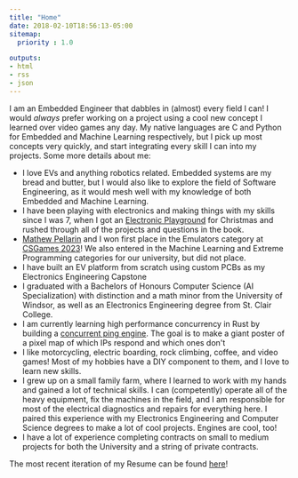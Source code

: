 ```yaml
---
title: "Home"
date: 2018-02-10T18:56:13-05:00
sitemap:
  priority : 1.0

outputs:
- html
- rss
- json
---
```



I am an Embedded Engineer that dabbles in (almost) every field I can! I would *always* prefer working on a project using a cool new concept I learned over video games any day. My native languages are C and Python for Embedded and Machine Learning respectively, but I pick up most concepts very quickly, and start integrating every skill I can into my projects. Some more details about me:

- I love EVs and anything robotics related. Embedded systems are my bread and butter, but I would also like to explore the field of Software Engineering, as it would mesh well with my knowledge of both Embedded and Machine Learning.
- I have been playing with electronics and making things with my skills since I was 7, when I got an [Electronic Playground](https://shop.elenco.com/consumers/electronic-playground-130.html) for Christmas and rushed through all of the projects and questions in the book.
- [Mathew Pellarin](https://github.com/matp101) and I won first place in the Emulators category at [CSGames 2023](http://2023.csgames.org/)! We also entered in the Machine Learning and Extreme Programming categories for our university, but did not place.
- I have built an EV platform from scratch using custom PCBs as my Electronics Engineering Capstone
- I graduated with a Bachelors of Honours Computer Science (AI Specialization) with distinction and a math minor from the University of Windsor, as well as an Electronics Engineering degree from St. Clair College.
- I am currently learning high performance concurrency in Rust by building a [concurrent ping engine](https://github.com/colefuerth/wasping). The goal is to make a giant poster of a pixel map of which IPs respond and which ones don't
- I like motorcycling, electric boarding, rock climbing, coffee, and video games! Most of my hobbies have a DIY component to them, and I love to learn new skills.
- I grew up on a small family farm, where I learned to work with my hands and gained a lot of technical skills. I can (competently) operate all of the heavy equipment, fix the machines in the field, and I am responsible for most of the electrical diagnostics and repairs for everything here. I paired this experience with my Electronics Engineering and Computer Science degrees to make a lot of cool projects. Engines are cool, too!
- I have a lot of experience completing contracts on small to medium projects for both the University and a string of private contracts.

The most recent iteration of my Resume can be found [here](https://raw.githubusercontent.com/colefuerth/Resumes/main/resume.pdf)!
